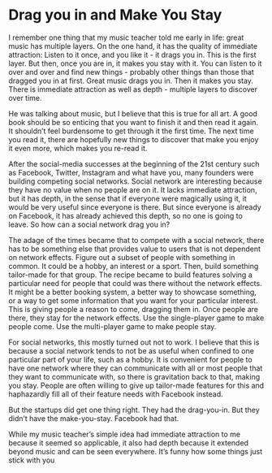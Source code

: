 # Drag you in and Make You Stay

I remember one thing that my music teacher told me early in life: great music has multiple layers. On the one hand, it has the quality of immediate attraction: Listen to it once, and you like it - it drags you in. This is the first layer. But then, once you are in, it makes you stay with it. You can listen to it over and over and find new things - probably other things than those that dragged you in at first. Great music drags you in. Then it makes you stay. There is immediate attraction as well as depth - multiple layers to discover over time.

He was talking about music, but I believe that this is true for all art. A good book should be so enticing that you want to finish it and then read it again. It shouldn’t feel burdensome to get through it the first time. The next time you read it, there are hopefully new things to discover that make you enjoy it even more, which makes you re-read it.

After the social-media successes at the beginning of the 21st century such as Facebook, Twitter, Instagram and what have you, many founders were building competing social networks. Social network are interesting because they have no value when no people are on it. It lacks immediate attraction, but it has depth, in the sense that if everyone were magically using it, it would be very useful since everyone is there. But since everyone is already on Facebook, it has already achieved this depth, so no one is going to leave. So how can a social network drag you in?

The adage of the times became that to compete with a social network, there has to be something else that provides value to users that is not dependent on network effects. Figure out a subset of people with something in common. It could be a hobby, an interest or a sport. Then, build something tailor-made for that group. The recipe became to build features solving a particular need for people that could was there without the network effects. It might be a better booking system, a better way to showcase something, or a way to get some information that you want for your particular interest. This is giving people a reason to come, dragging them in. Once people are there, they stay for the network effects. Use the single-player game to make people come. Use the multi-player game to make people stay.

For social networks, this mostly turned out not to work. I believe that this is because a social network tends to not be as useful when confined to one particular part of your life, such as a hobby. It is convenient for people to have one network where they can communicate with all or most people that they want to communicate with, so there is gravitation back to that, making you stay. People are often willing to give up tailor-made features for this and haphazardly fill all of their feature needs with Facebook instead.

But the startups did get one thing right. They had the drag-you-in. But they didn’t have the make-you-stay. Facebook had that.

While my music teacher’s simple idea had immediate attraction to me because it seemed so applicable, it also had depth because it extended beyond music and can be seen everywhere. It’s funny how some things just stick with you
